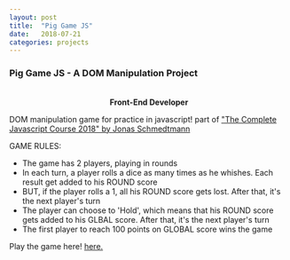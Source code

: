 ```yaml
---
layout: post
title:  "Pig Game JS"
date:   2018-07-21
categories: projects
---
```

<div class="text-section">
<h3>Pig Game JS - A DOM Manipulation Project</h3> <br>
<b><div style="text-align:center">Front-End Developer</div></b>

<p>DOM manipulation game for practice in javascript! part of <a href = "https://www.udemy.com/the-complete-javascript-course/">"The Complete Javascript Course 2018" by Jonas Schmedtmann</a></p> 

<p>GAME RULES:</p>
<ul>
<li>The game has 2 players, playing in rounds</li>
<li>In each turn, a player rolls a dice as many times as he whishes. Each result get added to his ROUND score</li>
<li>BUT, if the player rolls a 1, all his ROUND score gets lost. After that, it's the next player's turn</li>
<li>The player can choose to 'Hold', which means that his ROUND score gets added to his GLBAL score. After that, it's the next player's turn</li>
<li>The first player to reach 100 points on GLOBAL score wins the game</li>
</ul>
<p>Play the game here! <a href="https://isabellekosteniuk.ca/pigGameJS">here.</a></p>
</div>
